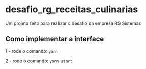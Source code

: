 # desafio_rg_receitas_culinarias
Um projeto feito para realizar o desafio da empresa RG Sistemas

## Como implementar a interface

1 - rode o comando: `yarn`

2 - rode o comando: `yarn start`
